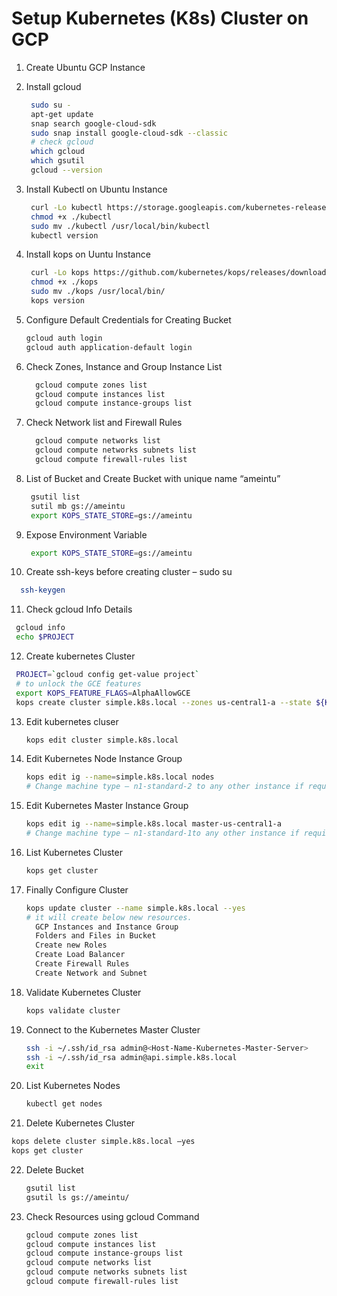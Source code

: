 # Setup Kubernetes (K8s) Cluster on GCP


1. Create Ubuntu GCP Instance

2. Install gcloud
   ```sh
    sudo su -
    apt-get update
    snap search google-cloud-sdk
    sudo snap install google-cloud-sdk --classic
    # check gcloud
    which gcloud
    which gsutil
    gcloud --version
    ```

3. Install Kubectl on Ubuntu Instance
   ```sh
    curl -Lo kubectl https://storage.googleapis.com/kubernetes-release/release/$(curl -s https://storage.googleapis.com/kubernetes-release/release/stable.txt)/bin/linux/amd64/kubectl
    chmod +x ./kubectl
    sudo mv ./kubectl /usr/local/bin/kubectl
    kubectl version
   ```

4. Install kops on Uuntu Instance
   ```sh
    curl -Lo kops https://github.com/kubernetes/kops/releases/download/$(curl -s https://api.github.com/repos/kubernetes/kops/releases/latest | grep tag_name | cut -d '"' -f 4)/kops-linux-amd64
    chmod +x ./kops
    sudo mv ./kops /usr/local/bin/
    kops version
    ```

5.  Configure Default Credentials for Creating Bucket
    ```sh
    gcloud auth login
    gcloud auth application-default login
    ```

6. Check Zones, Instance and Group Instance List
    ```sh
      gcloud compute zones list
      gcloud compute instances list
      gcloud compute instance-groups list
    ```

7. Check Network list and Firewall Rules
    ```sh
      gcloud compute networks list
      gcloud compute networks subnets list
      gcloud compute firewall-rules list
    ```

8. List of Bucket and Create Bucket with unique name “ameintu”
   ```sh
    gsutil list
    sutil mb gs://ameintu
    export KOPS_STATE_STORE=gs://ameintu
    ```

9. Expose Environment Variable
   ```sh
    export KOPS_STATE_STORE=gs://ameintu    
   ```

10. Create ssh-keys before creating cluster – sudo su
   ```sh
     ssh-keygen
   ```

11. Check gcloud Info Details
   ```sh
    gcloud info
    echo $PROJECT
   ```

12. Create kubernetes Cluster
   ```sh
    PROJECT=`gcloud config get-value project`
    # to unlock the GCE features
    export KOPS_FEATURE_FLAGS=AlphaAllowGCE
    kops create cluster simple.k8s.local --zones us-central1-a --state ${KOPS_STATE_STORE}/ --project=${PROJECT}
   ```

13. Edit kubernetes cluser
    ```sh
    kops edit cluster simple.k8s.local
    ```

14. Edit Kubernetes Node Instance Group
    ```sh
    kops edit ig --name=simple.k8s.local nodes
    # Change machine type – n1-standard-2 to any other instance if required
    ```
    
15. Edit Kubernetes Master Instance Group
    ```sh
    kops edit ig --name=simple.k8s.local master-us-central1-a
    # Change machine type – n1-standard-1to any other instance if required
    ```

16. List Kubernetes Cluster
    ```sh
    kops get cluster
    ```
    
17. Finally Configure Cluster
    ```sh
    kops update cluster --name simple.k8s.local --yes
    # it will create below new resources. 
      GCP Instances and Instance Group
      Folders and Files in Bucket
      Create new Roles
      Create Load Balancer
      Create Firewall Rules
      Create Network and Subnet
    ```
    
18. Validate Kubernetes Cluster
    ```sh
    kops validate cluster
    ```
    
19. Connect to the Kubernetes Master Cluster
    ```sh
    ssh -i ~/.ssh/id_rsa admin@<Host-Name-Kubernetes-Master-Server>
    ssh -i ~/.ssh/id_rsa admin@api.simple.k8s.local
    exit
    ```
    
20. List Kubernetes Nodes
     ```sh
    kubectl get nodes
    ```

21. Delete Kubernetes Cluster
   ```sh
   kops delete cluster simple.k8s.local –yes
   kops get cluster
   ```

22. Delete Bucket
    ```sh
    gsutil list
    gsutil ls gs://ameintu/
    ```

23. Check Resources using gcloud Command
     ```sh
    gcloud compute zones list
    gcloud compute instances list
    gcloud compute instance-groups list
    gcloud compute networks list
    gcloud compute networks subnets list
    gcloud compute firewall-rules list
    ```
